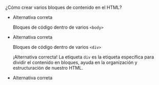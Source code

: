 ¿Cómo crear varios bloques de contenido en el HTML?

- Alternativa correta
    
    Bloques de código dentro de varios `<body>`
    
- Alternativa correta
    
    Bloques de código dentro de varios `<div>`
    
    ¡Alternativa correcta! La etiqueta `div` es la etiqueta específica para dividir el contenido en bloques, ayuda en la organización y estructuración de nuestro HTML.
    
- Alternativa correta
